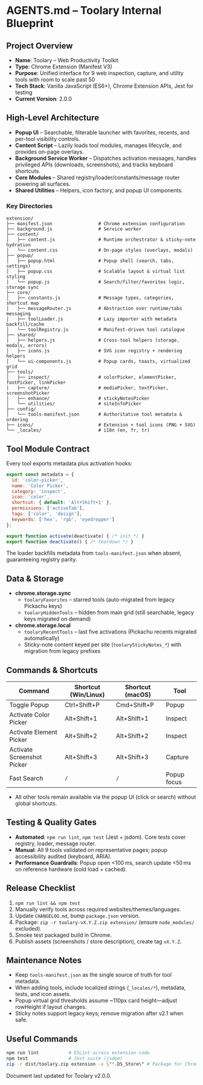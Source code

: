 # AGENTS.md – Toolary Internal Blueprint

## Project Overview

- **Name**: Toolary – Web Productivity Toolkit  
- **Type**: Chrome Extension (Manifest V3)  
- **Purpose**: Unified interface for 9 web inspection, capture, and utility tools with room to scale past 50  
- **Tech Stack**: Vanilla JavaScript (ES6+), Chrome Extension APIs, Jest for testing  
- **Current Version**: 2.0.0  

## High-Level Architecture

- **Popup UI** – Searchable, filterable launcher with favorites, recents, and per-tool visibility controls.  
- **Content Script** – Lazily loads tool modules, manages lifecycle, and provides on-page overlays.  
- **Background Service Worker** – Dispatches activation messages, handles privileged APIs (downloads, screenshots), and tracks keyboard shortcuts.  
- **Core Modules** – Shared registry/loader/constants/message router powering all surfaces.  
- **Shared Utilities** – Helpers, icon factory, and popup UI components.  

### Key Directories

```
extension/
├── manifest.json                 # Chrome extension configuration
├── background.js                 # Service worker
├── content/
│   ├── content.js                # Runtime orchestrator & sticky-note hydration
│   └── content.css               # On-page styles (overlays, modals)
├── popup/
│   ├── popup.html                # Popup shell (search, tabs, settings)
│   ├── popup.css                 # Scalable layout & virtual list styling
│   └── popup.js                  # Search/filter/favorites logic, storage sync
├── core/
│   ├── constants.js              # Message types, categories, shortcut map
│   ├── messageRouter.js          # Abstraction over runtime/tabs messaging
│   ├── toolLoader.js             # Lazy importer with metadata backfill/cache
│   └── toolRegistry.js           # Manifest-driven tool catalogue
├── shared/
│   ├── helpers.js                # Cross-tool helpers (storage, modals, errors)
│   ├── icons.js                  # SVG icon registry + rendering helpers
│   └── ui-components.js          # Popup cards, toasts, virtualized grid
├── tools/
│   ├── inspect/                  # colorPicker, elementPicker, fontPicker, linkPicker
│   ├── capture/                  # mediaPicker, textPicker, screenshotPicker
│   ├── enhance/                  # stickyNotesPicker
│   └── utilities/                # siteInfoPicker
├── config/
│   └── tools-manifest.json       # Authoritative tool metadata & ordering
├── icons/                        # Extension + tool icons (PNG + SVG)
└── _locales/                     # i18n (en, fr, tr)
```

## Tool Module Contract

Every tool exports metadata plus activation hooks:

```js
export const metadata = {
  id: 'color-picker',
  name: 'Color Picker',
  category: 'inspect',
  icon: 'color',
  shortcut: { default: 'Alt+Shift+1' },
  permissions: ['activeTab'],
  tags: ['color', 'design'],
  keywords: ['hex', 'rgb', 'eyedropper']
};

export function activate(deactivate) { /* init */ }
export function deactivate() { /* teardown */ }
```

The loader backfills metadata from `tools-manifest.json` when absent, guaranteeing registry parity.

## Data & Storage

- **chrome.storage.sync**
  - `toolaryFavorites` – starred tools (auto-migrated from legacy Pickachu keys)  
  - `toolaryHiddenTools` – hidden from main grid (still searchable, legacy keys migrated on demand)
- **chrome.storage.local**
  - `toolaryRecentTools` – last five activations (Pickachu recents migrated automatically)  
  - Sticky-note content keyed per site (`toolaryStickyNotes_*`) with migration from legacy prefixes

## Commands & Shortcuts

| Command | Shortcut (Win/Linux) | Shortcut (macOS) | Tool |
|---------|----------------------|------------------|------|
| Toggle Popup | Ctrl+Shift+P | Cmd+Shift+P | Popup |
| Activate Color Picker | Alt+Shift+1 | Alt+Shift+1 | Inspect |
| Activate Element Picker | Alt+Shift+2 | Alt+Shift+2 | Inspect |
| Activate Screenshot Picker | Alt+Shift+3 | Alt+Shift+3 | Capture |
| Fast Search | `/` | `/` | Popup focus |

- All other tools remain available via the popup UI (click or search) without global shortcuts.

## Testing & Quality Gates

- **Automated**: `npm run lint`, `npm test` (Jest + jsdom). Core tests cover registry, loader, message router.  
- **Manual**: All 9 tools validated on representative pages; popup accessibility audited (keyboard, ARIA).  
- **Performance Guardrails**: Popup open <100 ms, search update <50 ms on reference hardware (cold load + cached).  

## Release Checklist

1. `npm run lint && npm test`  
2. Manually verify tools across required websites/themes/languages.  
3. Update `CHANGELOG.md`, bump `package.json` version.  
4. Package: `zip -r toolary-vX.Y.Z.zip extension/` (ensure `node_modules/` excluded).  
5. Smoke test packaged build in Chrome.  
6. Publish assets (screenshots / store description), create tag `vX.Y.Z`.  

## Maintenance Notes

- Keep `tools-manifest.json` as the single source of truth for tool metadata.  
- When adding tools, include localized strings (`_locales/*`), metadata, tests, and icon assets.  
- Popup virtual grid thresholds assume ~110px card height—adjust rowHeight if layout changes.  
- Sticky notes support legacy keys; remove migration after v2.1 when safe.  

## Useful Commands

```bash
npm run lint           # ESLint across extension code
npm test               # Jest suite (jsdom)
zip -r dist/toolary.zip extension -x \"*.DS_Store\" # Package for Chrome Web Store
```

Document last updated for Toolary v2.0.0.
